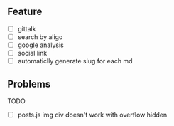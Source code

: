 ## Feature

- [ ] gittalk
- [ ] search by aligo
- [ ] google analysis
- [ ] social link
- [ ] automaticlly generate slug for each md

## Problems

TODO

- [ ] posts.js img div doesn't work with overflow hidden
